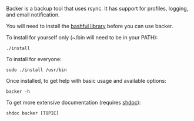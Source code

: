 Backer is a backup tool that uses rsync. It has support for profiles, logging,
and email notification.

You will need to install the
[bashful library](http://github.com/jmcantrell/bashful)
before you can use backer.

To install for yourself only (~/bin will need to be in your PATH):

    ./install

To install for everyone:

    sudo ./install /usr/bin

Once installed, to get help with basic usage and available options:

    backer -h

To get more extensive documentation (requires
[shdoc](http://github.com/jmcantrell/shdoc)):

    shdoc backer [TOPIC]
